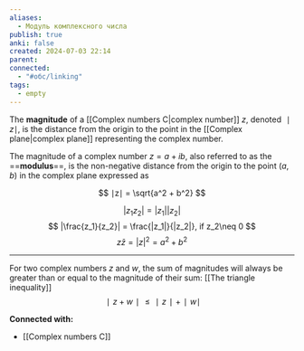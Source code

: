 ```yaml
---
aliases:
  - Модуль комплексного числа
publish: true
anki: false
created: 2024-07-03 22:14
parent: 
connected:
  - "#обс/linking"
tags:
  - empty
---
```




The **magnitude** of a [[Complex numbers C|complex number]]  $z$, denoted $∣z∣$, is the distance from the origin to the point in the  [[Complex plane|complex plane]]  representing the complex number. 

The magnitude of a complex number $z=a+ib$, also referred to as the ==**modulus**==, is the non-negative distance from the origin to the point $(a,b)$ in the complex plane expressed as

$$
∣z∣ = \sqrt{a^2 + b^2}
$$

$$
|z_1 z_2| = |z_1||z_2|
$$
$$
|\frac{z_1}{z_2}| = \frac{|z_1|}{|z_2|}, if z_2\neq 0
$$
$$
z \bar z = |z|^2 = a^2 + b^2
$$

---
For two complex numbers $z$ and $w$, the sum of magnitudes will always be greater than or equal to the magnitude of their sum: [[The triangle inequality]]
$$
∣z + w∣ \leq ∣z∣ + ∣w∣
$$






**Connected with:**
- [[Complex numbers C]]

